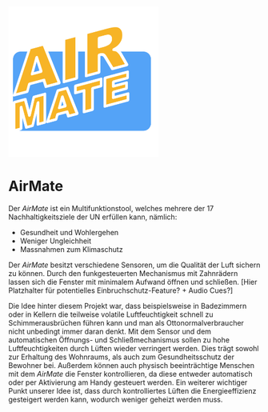 <img src="./assets/Mac App icon.png" width="300" />


# AirMate
Der *AirMate* ist ein Multifunktionstool, welches mehrere der 17 Nachhaltigkeitsziele der UN erfüllen kann, nämlich: 
- Gesundheit und Wohlergehen
- Weniger Ungleichheit
- Massnahmen zum Klimaschutz

Der *AirMate* besitzt verschiedene Sensoren, um die Qualität der Luft sichern zu können. Durch den funkgesteuerten Mechanismus mit Zahnrädern lassen sich die Fenster mit minimalem Aufwand öffnen und schließen. [Hier Platzhalter für potentielles Einbruchschutz-Feature? + Audio Cues?] 

Die Idee hinter diesem Projekt war, dass beispielsweise in Badezimmern oder in Kellern die teilweise volatile Luftfeuchtigkeit schnell zu Schimmerausbrüchen führen kann und man als Ottonormalverbraucher nicht unbedingt immer daran denkt. Mit dem Sensor und dem automatischen Öffnungs- und Schließmechanismus sollen zu hohe Luftfeuchtigkeiten durch Lüften wieder verringert werden. Dies trägt sowohl zur Erhaltung des Wohnraums, als auch zum Gesundheitsschutz der Bewohner bei. Außerdem können auch physisch beeinträchtige Menschen mit dem *AirMate* die Fenster kontrollieren, da diese entweder automatisch oder per Aktivierung am Handy gesteuert werden. Ein weiterer wichtiger Punkt unserer Idee ist, dass durch kontrolliertes Lüften die Energieeffizienz gesteigert werden kann, wodurch weniger geheizt werden muss.     
